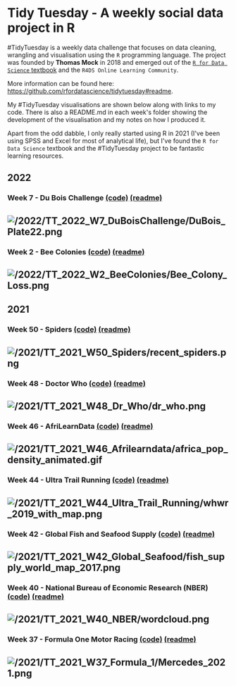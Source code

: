 # Tidy Tuesday - A weekly social data project in R

\#TidyTuesday is a weekly data challenge that focuses on data cleaning, wrangling and visualisation using the `R` programming language. The project was founded by **Thomas Mock** in 2018 and emerged out of the [`R for Data Science` textbook](https://r4ds.had.co.nz/) and the `R4DS Online Learning Community`.

More information can be found here: https://github.com/rfordatascience/tidytuesday#readme.

My #TidyTuesday visualisations are shown below along with links to my code. There is also a README.md in each week's folder showing the development of the visualisation and my notes on how I produced it.

Apart from the odd dabble, I only really started using R in 2021 (I've been using SPSS and Excel for most of analytical life), but I've found the `R for Data Science` textbook and the #TidyTuesday project to be fantastic learning resources.

## 2022

### Week 7 - Du Bois Challenge [(code)](https://github.com/fi-lees/tidy_tuesday/blob/master/2022/TT_2022_W7_DuBoisChallenge/TT_2022_W7_DuBoisChallenge.R) [(readme)](https://github.com/fi-lees/tidy_tuesday/blob/master/2022/TT_2022_W7_DuBoisChallenge/README.md)
![/2022/TT_2022_W7_DuBoisChallenge/DuBois_Plate22.png](2022/TT_2022_W7_DuBoisChallenge/DuBois_Plate22.png)
------

### Week 2 - Bee Colonies [(code)](https://github.com/fi-lees/tidy_tuesday/blob/master/2022/TT_2022_W2_BeeColonies/TT_2022_W2_BeeColonies.R) [(readme)](https://github.com/fi-lees/tidy_tuesday/blob/master/2022/TT_2022_W2_BeeColonies/README.md)
![/2022/TT_2022_W2_BeeColonies/Bee_Colony_Loss.png](2022/TT_2022_W2_BeeColonies/Bee_Colony_Loss.png)
------

## 2021

### Week 50 - Spiders [(code)](https://github.com/fi-lees/tidy_tuesday/blob/master/2021/TT_2021_W50_Spiders/TT_2021_W50_Spiders.R) [(readme)](https://github.com/fi-lees/tidy_tuesday/blob/master/2021/TT_2021_W50_Spiders/README.md)
![/2021/TT_2021_W50_Spiders/recent_spiders.png](2021/TT_2021_W50_Spiders/recent_spiders.png)
------
### Week 48 - Doctor Who [(code)](https://github.com/fi-lees/tidy_tuesday/blob/master/2021/TT_2021_W48_Dr_Who/TT_2021_W48_Dr_Who.R) [(readme)](https://github.com/fi-lees/tidy_tuesday/blob/master/2021/TT_2021_W48_Dr_Who/README.md)
![/2021/TT_2021_W48_Dr_Who/dr_who.png](2021/TT_2021_W48_Dr_Who/dr_who.png)
------
### Week 46 - AfriLearnData [(code)](https://github.com/fi-lees/tidy_tuesday/blob/master/2021/TT_2021_W46_Afrilearndata/TT_2021_W46_Afrilearndata.R) [(readme)](https://github.com/fi-lees/tidy_tuesday/blob/master/2021/TT_2021_W46_Afrilearndata/README.md)
![/2021/TT_2021_W46_Afrilearndata/africa_pop_density_animated.gif](2021/TT_2021_W46_Afrilearndata/africa_pop_density_animated.gif)
------
### Week 44 - Ultra Trail Running [(code)](https://github.com/fi-lees/tidy_tuesday/blob/master/2021/TT_2021_W44_Ultra_Trail_Running/TT_2021_W44_Ultra_Trail_Running.R) [(readme)](https://github.com/fi-lees/tidy_tuesday/blob/master/2021/TT_2021_W44_Ultra_Trail_Running/README.md)
![/2021/TT_2021_W44_Ultra_Trail_Running/whwr_2019_with_map.png](2021/TT_2021_W44_Ultra_Trail_Running/whwr_2019_with_map.png)
------
### Week 42 - Global Fish and Seafood Supply [(code)](https://github.com/fi-lees/tidy_tuesday/blob/master/2021/TT_2021_W42_Global_Seafood/TT_2021_W42_Global_Seafood.R) [(readme)](https://github.com/fi-lees/tidy_tuesday/blob/master/2021/TT_2021_W42_Global_Seafood/README.md)
![/2021/TT_2021_W42_Global_Seafood/fish_supply_world_map_2017.png](2021/TT_2021_W42_Global_Seafood/fish_supply_world_map_2017.png)
------
### Week 40 - National Bureau of Economic Research (NBER) [(code)](https://github.com/fi-lees/tidy_tuesday/blob/master/2021/TT_2021_W40_NBER/TT_2021_W40_NBER.R) [(readme)](https://github.com/fi-lees/tidy_tuesday/blob/master/2021/TT_2021_W40_NBER/README.md)
![/2021/TT_2021_W40_NBER/wordcloud.png](2021/TT_2021_W40_NBER/wordcloud.png)
------
### Week 37 - Formula One Motor Racing [(code)](https://github.com/fi-lees/tidy_tuesday/blob/master/2021/TT_2021_W37_Formula_1/TT_2021_W37_Formula_1.R) [(readme)](https://github.com/fi-lees/tidy_tuesday/blob/master/2021/TT_2021_W37_Formula_1/README.md)
![/2021/TT_2021_W37_Formula_1/Mercedes_2021.png](2021/TT_2021_W37_Formula_1/Mercedes_2021.png)
------
